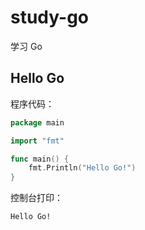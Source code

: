 # study-go

学习 Go

## Hello Go

程序代码：

```go
package main

import "fmt"

func main() {
	fmt.Println("Hello Go!")
}
```

控制台打印：
```
Hello Go!
```